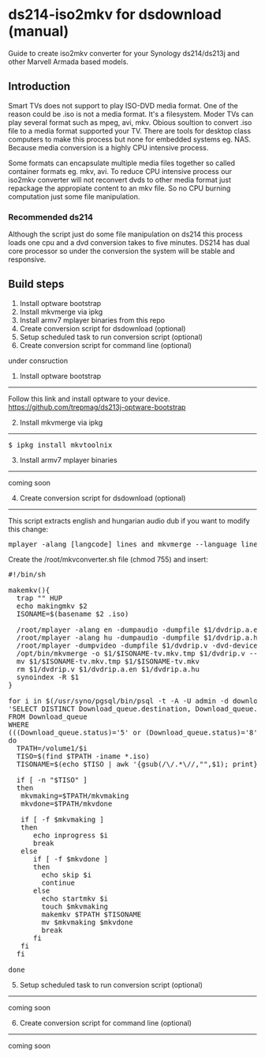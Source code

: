 ds214-iso2mkv for dsdownload (manual)
=============

Guide to create iso2mkv converter for your Synology ds214/ds213j and other Marvell Armada based models.

Introduction
------------

Smart TVs does not support to play ISO-DVD media format. One of the reason could be .iso is not a media format. It's a filesystem. Moder TVs can play several format such as mpeg, avi, mkv. Obious soultion to convert .iso file to a media format supported your TV. There are tools for desktop class computers to make this process but none for embedded systems eg. NAS. Because media conversion is a highly CPU intensive process.

Some formats can encapsulate multiple media files together so called container formats eg. mkv, avi. To reduce CPU intensive process our iso2mkv converter will not reconvert dvds to other media format just repackage the appropiate content to an mkv file. So no CPU burning computation just some file manipulation.

### Recommended ds214
Although the script just do some file manipulation on ds214 this process loads one cpu and a dvd conversion takes to five minutes. DS214 has dual core processor so under the conversion the system will be stable and responsive.

Build steps
-----------

1. Install optware bootstrap
2. Install mkvmerge via ipkg
3. Install armv7 mplayer binaries from this repo
4. Create conversion script for dsdownload (optional)
5. Setup scheduled task to run conversion script (optional)
6. Create conversion script for command line (optional)

under consruction

1. Install optware bootstrap
------------
Follow this link and install optware to your device.
https://github.com/trepmag/ds213j-optware-bootstrap

2. Install mkvmerge via ipkg
-------------
<pre>
$ ipkg install mkvtoolnix
</pre>

3. Install armv7 mplayer binaries 
-------------
coming soon

4. Create conversion script for dsdownload (optional)
-------------
This script extracts english and hungarian audio dub if you want to modify this change:
<pre>mplayer -alang [langcode] lines and mkvmerge --language line.</pre>

Create the /root/mkvconverter.sh file (chmod 755) and insert: 
<pre>
#!/bin/sh

makemkv(){
  trap "" HUP
  echo makingmkv $2
  ISONAME=$(basename $2 .iso)

  /root/mplayer -alang en -dumpaudio -dumpfile $1/dvdrip.a.en -dvd-device $$
  /root/mplayer -alang hu -dumpaudio -dumpfile $1/dvdrip.a.hu -dvd-device $$
  /root/mplayer -dumpvideo -dumpfile $1/dvdrip.v -dvd-device $1/$2 dvd://0
  /opt/bin/mkvmerge -o $1/$ISONAME-tv.mkv.tmp $1/dvdrip.v --language 0:hu $1/dvdrip.$
  mv $1/$ISONAME-tv.mkv.tmp $1/$ISONAME-tv.mkv
  rm $1/dvdrip.v $1/dvdrip.a.en $1/dvdrip.a.hu
  synoindex -R $1
}

for i in $(/usr/syno/pgsql/bin/psql -t -A -U admin -d download -c \
'SELECT DISTINCT Download_queue.destination, Download_queue.filename
FROM Download_queue
WHERE
(((Download_queue.status)='5' or (Download_queue.status)='8'));' |sed 's/|/\//g');
do
  TPATH=/volume1/$i
  TISO=$(find $TPATH -iname *.iso)
  TISONAME=$(echo $TISO | awk '{gsub(/\/.*\//,"",$1); print}')

  if [ -n "$TISO" ]
  then
   mkvmaking=$TPATH/mkvmaking
   mkvdone=$TPATH/mkvdone

   if [ -f $mkvmaking ]
   then
      echo inprogress $i
      break
   else
      if [ -f $mkvdone ]
      then
        echo skip $i
        continue
      else
        echo startmkv $i
        touch $mkvmaking
        makemkv $TPATH $TISONAME
        mv $mkvmaking $mkvdone
        break
      fi
   fi
  fi

done
</pre>

5. Setup scheduled task to run conversion script (optional)
-------------
coming soon

6. Create conversion script for command line (optional)
-------------
coming soon













